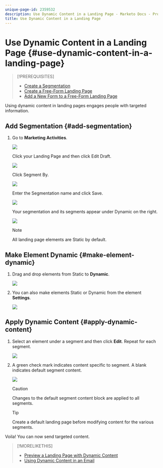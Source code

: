 ```yaml
---
unique-page-id: 2359532
description: Use Dynamic Content in a Landing Page - Marketo Docs - Product Documentation
title: Use Dynamic Content in a Landing Page
---
```


# Use Dynamic Content in a Landing Page {#use-dynamic-content-in-a-landing-page}

>[!PREREQUISITES]
>
>* [Create a Segmentation](/help/marketo/product-docs/personalization/segmentation-and-snippets/segmentation/create-a-segmentation.md)
>* [Create a Free-Form Landing Page](/help/marketo/product-docs/demand-generation/landing-pages/free-form-landing-pages/create-a-free-form-landing-page.md)
>* [Add a New Form to a Free-Form Landing Page](/help/marketo/product-docs/demand-generation/landing-pages/free-form-landing-pages/add-a-new-form-to-a-free-form-landing-page.md)

Using dynamic content in landing pages engages people with targeted information.

## Add Segmentation {#add-segmentation}

1. Go to **Marketing Activities**.

   ![](assets/login-marketing-activities.png)

   Click your Landing Page and then click Edit Draft.

   ![](assets/landingpageeditdraft.jpg)

   Click Segment By.

   ![](assets/image2015-5-21-12-3a31-3a20.png)

   Enter the Segmentation name and click Save.

   ![](assets/image2014-9-16-14-3a50-3a5.png)

   Your segmentation and its segments appear under Dynamic on the right.

   ![](assets/image2015-5-21-12-3a36-3a40.png)

   >[!NOTE]
   >
   >All landing page elements are Static by default.

## Make Element Dynamic {#make-element-dynamic}

1. Drag and drop elements from Static to **Dynamic**.

   ![](assets/image2014-9-16-14-3a50-3a27.png)

1. You can also make elements Static or Dynamic from the element **Settings**.

   ![](assets/image2015-5-21-12-3a39-3a41.png)

## Apply Dynamic Content {#apply-dynamic-content}

1. Select an element under a segment and then click **Edit**. Repeat for each segment.

   ![](assets/image2015-5-21-12-3a42-3a11.png)

1. A green check mark indicates content specific to segment. A blank indicates default segment content.

   ![](assets/image2015-5-21-12-3a44-3a24.png)

   >[!CAUTION]
   >
   >Changes to the default segment content block are applied to all segments.

   >[!TIP]
   >
   >Create a default landing page before modifying content for the various segments.

Voila! You can now send targeted content.

>[!MORELIKETHIS]
>
>* [Preview a Landing Page with Dynamic Content](/help/marketo/product-docs/demand-generation/landing-pages/landing-page-actions/preview-a-landing-page-with-dynamic-content.md)
>* [Using Dynamic Content in an Email](/help/marketo/product-docs/email-marketing/general/functions-in-the-editor/using-dynamic-content-in-an-email.md)
